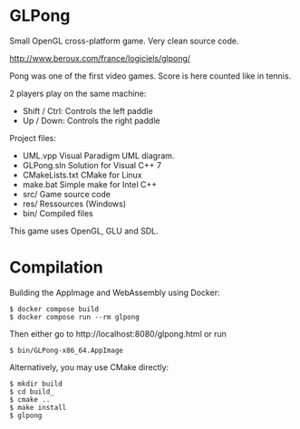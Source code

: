 GLPong
======

Small OpenGL cross-platform game.
Very clean source code.

http://www.beroux.com/france/logiciels/glpong/

Pong was one of the first video games. Score is here counted like in tennis.

2 players play on the same machine:

 - Shift / Ctrl: Controls the left paddle
 - Up / Down: Controls the right paddle

Project files:

- UML.vpp	 Visual Paradigm UML diagram.
- GLPong.sln	Solution for Visual C++ 7
- CMakeLists.txt	CMake for Linux
- make.bat	Simple make for Intel C++
- src/		Game source code
- res/		Ressources (Windows)
- bin/		Compiled files

This game uses OpenGL, GLU and SDL.

# Compilation

Building the AppImage and  WebAssembly using Docker:

    $ docker compose build
    $ docker compose run --rm glpong

Then either go to http://localhost:8080/glpong.html or run

    $ bin/GLPong-x86_64.AppImage

Alternatively, you may use CMake directly:

    $ mkdir build
    $ cd build_
    $ cmake ..
    $ make install
    $ glpong

